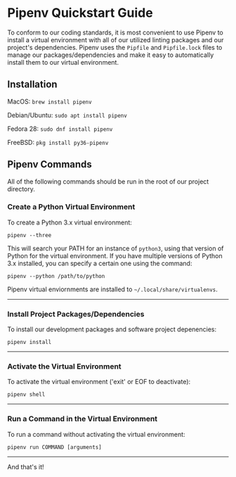 Pipenv Quickstart Guide
=======================
To conform to our coding standards, it is most convenient to use Pipenv
to install a virtual environment with all of our utilized linting packages
and our project's dependencies. Pipenv uses the `Pipfile` and `Pipfile.lock`
files to manage our packages/dependencies and make it easy to automatically
install them to our virtual environment.

Installation
------------
MacOS: `brew install pipenv`

Debian/Ubuntu: `sudo apt install pipenv`

Fedora 28: `sudo dnf install pipenv`

FreeBSD: `pkg install py36-pipenv`

Pipenv Commands
---------------
All of the following commands should be run in the root of our
project directory.

### Create a Python Virtual Environment
To create a Python 3.x virtual environment:

`pipenv --three`

This will search your PATH for an instance of `python3`, using that version
of Python for the virtual environment. If you have multiple versions of
Python 3.x installed, you can specify a certain one using the command:

`pipenv --python /path/to/python`

Pipenv virtual enviornments are installed to `~/.local/share/virtualenvs`.

---

### Install Project Packages/Dependencies
To install our development packages and software project depenencies:

`pipenv install`

---

### Activate the Virtual Environment
To activate the virtual environment ('exit' or EOF to deactivate):

`pipenv shell`

---

### Run a Command in the Virtual Environment
To run a command without activating the virtual environment:

`pipenv run COMMAND [arguments]`

---

And that's it!
